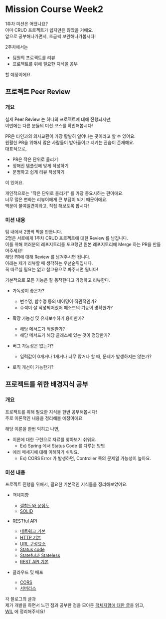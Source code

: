# Mission Course Week2
1주차 미션은 어땠나요?  
아마 CRUD 프로젝트가 쉽지만은 않았을 거에요.  
앞으로 공부해나가면서, 조금씩 보완해나가봅시다!  
  
2주차에서는
* 팀원의 프로젝트를 리뷰
* 프로젝트를 위해 필요한 지식을 공부  

할 예정이에요.

## 프로젝트 Peer Review  

### 개요
실제 Peer Review 는 하나의 프로젝트에 대해 진행되지만,  
이번에는 다른 분들의 미션 코스를 확인해봅시다!  
 
PR은 타인과의 의사교환이 가장 활발히 일어나는 곳이라고 할 수 있어요.  
원활한 PR을 위해서 많은 사람들이 받아들이고 지키는 관습이 존재해요.  
대표적으로,

* PR은 작은 단위로 올리기
* 정해진 템플릿에 맞게 작성하기
* 분명하고 쉽게 리뷰 작성하기

이 있어요.  
  
개인적으로는 "작은 단위로 올리기" 를 가장 중요시하는 편이에요.  
너무 많은 변화는 리뷰어에게 큰 부담이 되기 때문이에요.  
백문이 불여일견이라고, 직접 해보도록 합시다!  

### 미션 내용
팀 내에서 2명씩 짝을 만듭니다.  
2명은 서로에게 1주차 CRUD 프로젝트에 대한 Review 를 남깁니다.  
이를 위해 여러분의 레포지토리를 포크했던 원본 레포지토리에 Merge 하는 PR을 만들어주세요!  
해당 PR에 대해 Review 를 남겨주시면 됩니다.  
아래는 제가 리뷰할 때 생각하는 우선순위입니다.  
꼭 따르실 필요는 없고 참고용으로 봐주시면 됩니다!

기본적으로 모든 기능은 잘 동작한다고 가정하고 리뷰한다.
* 가독성이 좋은가?
  * 변수명, 함수명 등의 네이밍이 직관적인가?
  * 주석이 잘 작성되어있어 메소드의 기능이 명확한가?


* 확장 가능성 및 유지보수하기 용이한가?
  * 해당 메서드가 적절한가?
  * 해당 메서드가 해당 클래스에 있는 것이 정당한가?


* 버그 가능성은 없는가?
  * 입력값이 0개거나 1개거나 너무 많거나 할 때, 문제가 발생하지는 않는가?


* 로직 개선이 가능한가?

## 프로젝트를 위한 배경지식 공부

### 개요
프로잭트를 위해 필요한 지식을 한번 공부해봅시다!  
주로 이론적인 내용을 정리해볼 예정이에요.  


해당 이론을 한번 익히고 나면,
* 이론에 대한 구현으로 자료를 찾아보기 쉬워요.
  * Ex) Spring 에서 Status Code 를 다루는 방법
* 에러 메세지에 대해 이해하기 쉬워요.
  * Ex) CORS Error 가 발생하면, Controller 쪽의 문제일 가능성이 높아요.



### 미션 내용
프로젝트 진행을 위해서, 필요한 기본적인 지식들을 정리해보았어요.

* 객체지향
  * [결합도와 응집도](https://inpa.tistory.com/entry/OOP-%F0%9F%92%A0-%EA%B0%9D%EC%B2%B4%EC%9D%98-%EA%B2%B0%ED%95%A9%EB%8F%84-%EC%9D%91%EC%A7%91%EB%8F%84-%EC%9D%98%EB%AF%B8%EC%99%80-%EB%8B%A8%EA%B3%84-%EC%9D%B4%ED%95%B4%ED%95%98%EA%B8%B0-%EC%89%BD%EA%B2%8C-%EC%A0%95%EB%A6%AC)
  * [SOLID](https://inpa.tistory.com/entry/OOP-%F0%9F%92%A0-%EA%B0%9D%EC%B2%B4-%EC%A7%80%ED%96%A5-%EC%84%A4%EA%B3%84%EC%9D%98-5%EA%B0%80%EC%A7%80-%EC%9B%90%EC%B9%99-SOLID)


* RESTful API
    * [네트워크 기본](https://inpa.tistory.com/entry/%EC%9B%B9-%ED%86%B5%EC%8B%A0-%EA%B8%B0%EB%B3%B8-%EC%9D%B4%EB%A1%A0-%ED%86%B5%ED%95%A9-%EC%9A%94%EC%95%BD-%EC%A0%95%EB%A6%AC)
    * [HTTP 기본](https://inpa.tistory.com/entry/WEB-%F0%9F%8C%90-URL-%EA%B5%AC%EC%84%B1-%EC%9A%94%EC%86%8C-%EC%9A%94%EC%B2%AD-%ED%9D%90%EB%A6%84-%EC%A0%95%EB%A6%AC)
    * [URL 구성요소](https://inpa.tistory.com/entry/WEB-%F0%9F%8C%90-URL-%EA%B5%AC%EC%84%B1-%EC%9A%94%EC%86%8C-%EC%9A%94%EC%B2%AD-%ED%9D%90%EB%A6%84-%EC%A0%95%EB%A6%AC)
    * [Status code](https://inpa.tistory.com/entry/HTTP-%F0%9F%8C%90-%EC%83%81%ED%83%9C-%EC%BD%94%EB%93%9C-1XX-5XX-%EC%B4%9D%EC%A0%95%EB%A6%AC%ED%8C%90-%F0%9F%93%96)
    * [Stateful과 Stateless](https://inpa.tistory.com/entry/WEB-%F0%9F%93%9A-Stateful-Stateless-%EC%A0%95%EB%A6%AC)
    * [REST API 기본](https://inpa.tistory.com/entry/WEB-%F0%9F%8C%90-REST-API-%EC%A0%95%EB%A6%AC)


* 클라우드 및 배포
  * [CORS](https://inpa.tistory.com/entry/WEB-%F0%9F%93%9A-CORS-%F0%9F%92%AF-%EC%A0%95%EB%A6%AC-%ED%95%B4%EA%B2%B0-%EB%B0%A9%EB%B2%95-%F0%9F%91%8F)
  * [서버리스](https://inpa.tistory.com/entry/WEB-%F0%9F%8C%90-%EC%84%9C%EB%B2%84%EB%A6%AC%EC%8A%A4ServerLess-%EA%B0%9C%EB%85%90-%F0%9F%92%AF-%EC%B4%9D%EC%A0%95%EB%A6%AC-BaaS-FaaS)

각 블로그의 글과  
제가 개발을 하면서 느낀 점과 공부한 점을 모아둔 [객체지향에 대한 글](articles/object.md)을 읽고,  
[WIL](../../week2/WIL.md) 에 정리해주세요!

